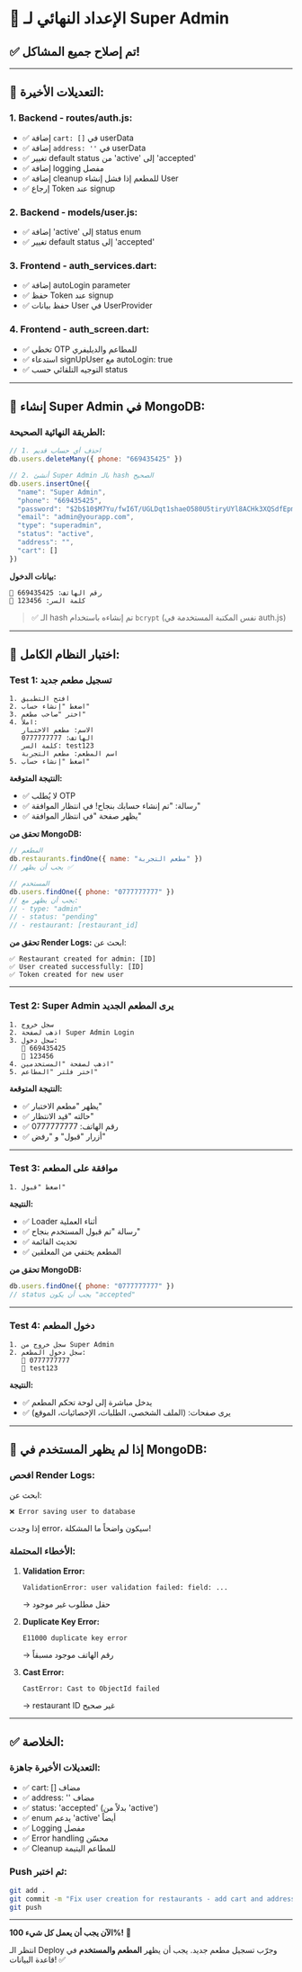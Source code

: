 # 🎯 الإعداد النهائي لـ Super Admin

## ✅ تم إصلاح جميع المشاكل!

---

## 🔧 التعديلات الأخيرة:

### 1. Backend - routes/auth.js:
- ✅ إضافة `cart: []` في userData
- ✅ إضافة `address: ''` في userData
- ✅ تغيير default status من 'active' إلى 'accepted'
- ✅ إضافة logging مفصل
- ✅ إضافة cleanup للمطعم إذا فشل إنشاء User
- ✅ إرجاع Token عند signup

### 2. Backend - models/user.js:
- ✅ إضافة 'active' إلى status enum
- ✅ تغيير default status إلى 'accepted'

### 3. Frontend - auth_services.dart:
- ✅ إضافة autoLogin parameter
- ✅ حفظ Token عند signup
- ✅ حفظ بيانات User في UserProvider

### 4. Frontend - auth_screen.dart:
- ✅ تخطي OTP للمطاعم والديليفري
- ✅ استدعاء signUpUser مع autoLogin: true
- ✅ التوجيه التلقائي حسب status

---

## 🎯 إنشاء Super Admin في MongoDB:

### الطريقة النهائية الصحيحة:

```javascript
// 1. احذف أي حساب قديم
db.users.deleteMany({ phone: "669435425" })

// 2. أنشئ Super Admin بالـ hash الصحيح
db.users.insertOne({
  "name": "Super Admin",
  "phone": "669435425",
  "password": "$2b$10$M7Yu/fwI6T/UGLDqt1shaeO580U5tiryUYl8ACHk3XQSdfEpmwbve",
  "email": "admin@yourapp.com",
  "type": "superadmin",
  "status": "active",
  "address": "",
  "cart": []
})
```

**بيانات الدخول:**
```
📱 رقم الهاتف: 669435425
🔑 كلمة السر: 123456
```

> ✅ الـ hash تم إنشاءه باستخدام `bcrypt` (نفس المكتبة المستخدمة في auth.js)

---

## 🧪 اختبار النظام الكامل:

### Test 1: تسجيل مطعم جديد

```
1. افتح التطبيق
2. اضغط "إنشاء حساب"
3. اختر "صاحب مطعم"
4. املأ:
   الاسم: مطعم الاختبار
   الهاتف: 0777777777
   كلمة السر: test123
   اسم المطعم: مطعم التجربة
5. اضغط "إنشاء حساب"
```

**النتيجة المتوقعة:**
- ✅ لا يُطلب OTP
- ✅ رسالة: "تم إنشاء حسابك بنجاح! في انتظار الموافقة"
- ✅ يظهر صفحة "في انتظار الموافقة"

**تحقق من MongoDB:**
```javascript
// المطعم
db.restaurants.findOne({ name: "مطعم التجربة" })
// يجب أن يظهر ✅

// المستخدم
db.users.findOne({ phone: "0777777777" })
// يجب أن يظهر مع:
// - type: "admin"
// - status: "pending"
// - restaurant: [restaurant_id]
```

**تحقق من Render Logs:**
ابحث عن:
```
✅ Restaurant created for admin: [ID]
✅ User created successfully: [ID]
✅ Token created for new user
```

---

### Test 2: Super Admin يرى المطعم الجديد

```
1. سجل خروج
2. اذهب لصفحة Super Admin Login
3. سجل دخول:
   📱 669435425
   🔑 123456
4. اذهب لصفحة "المستخدمين"
5. اختر فلتر "المطاعم"
```

**النتيجة المتوقعة:**
- ✅ يظهر "مطعم الاختبار"
- ✅ حالته "قيد الانتظار"
- ✅ رقم الهاتف: 0777777777
- ✅ أزرار "قبول" و "رفض"

---

### Test 3: موافقة على المطعم

```
1. اضغط "قبول"
```

**النتيجة:**
- ✅ Loader أثناء العملية
- ✅ رسالة "تم قبول المستخدم بنجاح"
- ✅ تحديث القائمة
- ✅ المطعم يختفي من المعلقين

**تحقق من MongoDB:**
```javascript
db.users.findOne({ phone: "0777777777" })
// status يجب أن يكون "accepted"
```

---

### Test 4: دخول المطعم

```
1. سجل خروج من Super Admin
2. سجل دخول المطعم:
   📱 0777777777
   🔑 test123
```

**النتيجة:**
- ✅ يدخل مباشرة إلى لوحة تحكم المطعم
- ✅ يرى صفحات: (الملف الشخصي، الطلبات، الإحصائيات، الموقع)

---

## 🎯 إذا لم يظهر المستخدم في MongoDB:

### افحص Render Logs:

ابحث عن:
```
❌ Error saving user to database
```

إذا وجدت error، سيكون واضحاً ما المشكلة!

### الأخطاء المحتملة:

1. **Validation Error:**
   ```
   ValidationError: user validation failed: field: ...
   ```
   → حقل مطلوب غير موجود

2. **Duplicate Key Error:**
   ```
   E11000 duplicate key error
   ```
   → رقم الهاتف موجود مسبقاً

3. **Cast Error:**
   ```
   CastError: Cast to ObjectId failed
   ```
   → restaurant ID غير صحيح

---

## ✅ الخلاصة:

### التعديلات الأخيرة جاهزة:
- ✅ cart: [] مضاف
- ✅ address: '' مضاف
- ✅ status: 'accepted' (بدلاً من 'active')
- ✅ enum يدعم 'active' أيضاً
- ✅ Logging مفصل
- ✅ Error handling محسّن
- ✅ Cleanup للمطاعم اليتيمة

### Push ثم اختبر:

```bash
git add .
git commit -m "Fix user creation for restaurants - add cart and address fields"
git push
```

---

**الآن يجب أن يعمل كل شيء 100%!** 🎉

انتظر الـ Deploy وجرّب تسجيل مطعم جديد.
يجب أن يظهر **المطعم والمستخدم** في قاعدة البيانات! ✅

